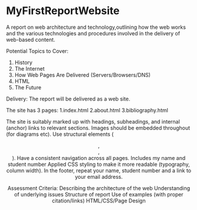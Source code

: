 # MyFirstReportWebsite
A report on web architecture and technology,outlining how the web works and the various technologies and procedures involved in the  delivery of web-based content.

Potential Topics to Cover:
1. History
2. The Internet
3. How Web Pages Are Delivered (Servers/Browsers/DNS)
4. HTML
5. The Future

Delivery:
The report will be delivered as a web site.

The site has 3 pages:
1.index.html
2.about.html
3.bibliography.html

The site is suitably marked up with headings, subheadings, and
internal (anchor) links to relevant sections. Images should be embedded
throughout (for diagrams etc). Use structural elements (<header>,<section>,<footer>). 
Have a consistent navigation across all pages.
Includes my name and student number
Applied CSS styling to make it more readable (typography, column width).
In the footer, repeat your name, student number and a link to your email
address.

Assessment Criteria:
Describing the architecture of the web
Understanding of underlying issues
Structure of report
Use of examples (with proper citation/links)
HTML/CSS/Page Design

